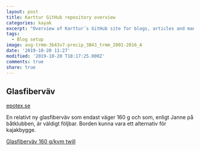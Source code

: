 ```yaml
---
layout: post
title: Karttur GitHub repository overview
categories: kayak
excerpt: "Overview of Karttur´s GitHub site for blogs, articles and manuals"
tags:
  - Blog setup
image: avg-trmm-3b43v7-precip_3B43_trmm_2001-2016_A
date: '2019-10-20 11:27'
modified: '2019-10-20 T18:17:25.000Z'
comments: true
share: true
---
```



## Glasfiberväv

[epotex.se](http://www.epotex.se)

En relativt ny glasfiberväv som endast väger 160 g och som, enligt Janne på båtklubben, är väldigt följbar. Borden kunna vara ett alternativ för kajakbygge.

[Glasfiberväv 160 g/kvm twill](http://www.epotex.se/epotex-webbutik/glas-och-kolfibervav)
